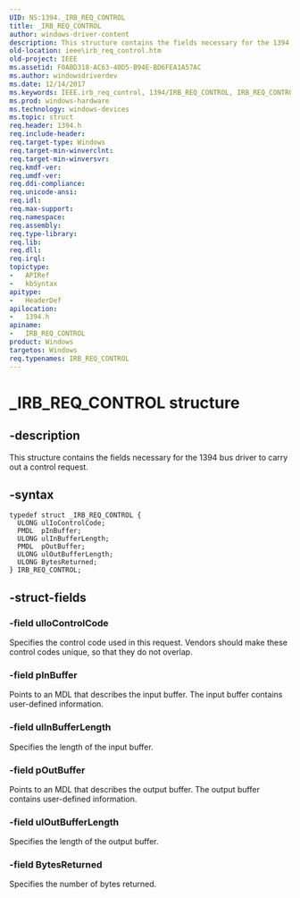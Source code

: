 ```yaml
---
UID: NS:1394._IRB_REQ_CONTROL
title: _IRB_REQ_CONTROL
author: windows-driver-content
description: This structure contains the fields necessary for the 1394 bus driver to carry out a control request.
old-location: ieee\irb_req_control.htm
old-project: IEEE
ms.assetid: F0ABD318-AC63-40D5-B94E-BD6FEA1A57AC
ms.author: windowsdriverdev
ms.date: 12/14/2017
ms.keywords: IEEE.irb_req_control, 1394/IRB_REQ_CONTROL, IRB_REQ_CONTROL structure [Buses], _IRB_REQ_CONTROL, IRB_REQ_CONTROL
ms.prod: windows-hardware
ms.technology: windows-devices
ms.topic: struct
req.header: 1394.h
req.include-header: 
req.target-type: Windows
req.target-min-winverclnt: 
req.target-min-winversvr: 
req.kmdf-ver: 
req.umdf-ver: 
req.ddi-compliance: 
req.unicode-ansi: 
req.idl: 
req.max-support: 
req.namespace: 
req.assembly: 
req.type-library: 
req.lib: 
req.dll: 
req.irql: 
topictype: 
-	APIRef
-	kbSyntax
apitype: 
-	HeaderDef
apilocation: 
-	1394.h
apiname: 
-	IRB_REQ_CONTROL
product: Windows
targetos: Windows
req.typenames: IRB_REQ_CONTROL
---
```


# _IRB_REQ_CONTROL structure


## -description


This structure contains the fields necessary for the 1394 bus driver to carry out a control request.


## -syntax


````
typedef struct _IRB_REQ_CONTROL {
  ULONG ulIoControlCode;
  PMDL  pInBuffer;
  ULONG ulInBufferLength;
  PMDL  pOutBuffer;
  ULONG ulOutBufferLength;
  ULONG BytesReturned;
} IRB_REQ_CONTROL;
````


## -struct-fields




### -field ulIoControlCode

Specifies the control code used in this request. Vendors should make these control codes unique, so that they do not overlap.


### -field pInBuffer

Points to an MDL that describes the input buffer. The input buffer contains user-defined information.


### -field ulInBufferLength

Specifies the length of the input buffer.


### -field pOutBuffer

Points to an MDL that describes the output buffer. The output buffer contains user-defined information.


### -field ulOutBufferLength

Specifies the length of the output buffer.


### -field BytesReturned

Specifies the number of bytes returned.

